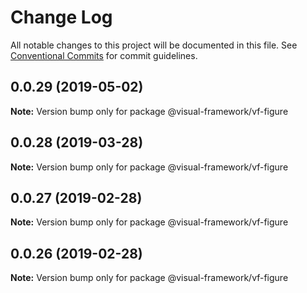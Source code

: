# Change Log

All notable changes to this project will be documented in this file.
See [Conventional Commits](https://conventionalcommits.org) for commit guidelines.

## 0.0.29 (2019-05-02)

**Note:** Version bump only for package @visual-framework/vf-figure





## 0.0.28 (2019-03-28)

**Note:** Version bump only for package @visual-framework/vf-figure





## 0.0.27 (2019-02-28)

**Note:** Version bump only for package @visual-framework/vf-figure





## 0.0.26 (2019-02-28)

**Note:** Version bump only for package @visual-framework/vf-figure
